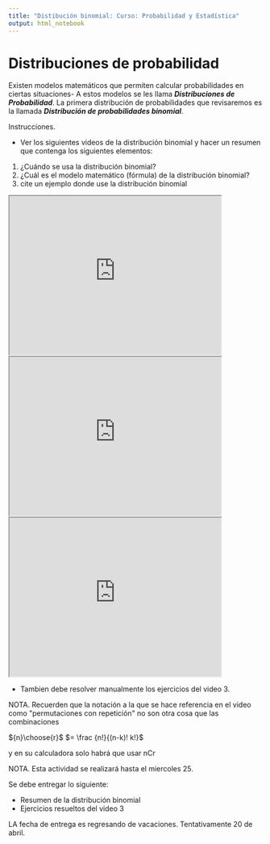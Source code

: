 ```yaml
---
title: "Distibución binomial: Curso: Probabilidad y Estadística"
output: html_notebook
---
```


# Distribuciones de probabilidad

Existen modelos matemáticos que permiten calcular probabilidades en ciertas situaciones- A estos modelos se les llama ***Distribuciones de Probabilidad***. La primera distribución de probabilidades que revisaremos es la llamada ***Distribución de probabilidades binomial***.

Instrucciones.

* Ver los siguientes videos de la distribución binomial y hacer un resumen que contenga los siguientes elementos:
1. ¿Cuándo se usa la distribución binomial?
2. ¿Cuál es el modelo matemático (fórmula) de la distribución binomial?
3. cite un ejemplo donde use la distribución binomial



<iframe width="420" height="315" src="https://www.youtube.com/watch?v=Nl7BsFe4xmY"> </iframe>

<iframe width="420" height="315" src="https://www.youtube.com/watch?v=G8l4GwydS8s"> </iframe>

<iframe width="420" height="315" src="https://www.youtube.com/watch?v=Vps5jvmJvxg"> </iframe>


* Tambien debe resolver manualmente los ejercicios del video 3.




NOTA. Recuerden que la notación a la que se hace referencia en el video como "permutaciones con repetición" no son otra cosa que las combinaciones

${n}\choose{r}$ $= \frac {n!}{(n-k)! k!}$ 

y en su calculadora solo habrá que usar nCr


NOTA. Esta actividad se realizará hasta el miercoles 25.

Se debe entregar lo siguiente:
* Resumen de la distribución binomial
* Ejercicios resueltos del video 3

LA fecha de entrega es regresando de vacaciones. Tentativamente 20 de abril.




